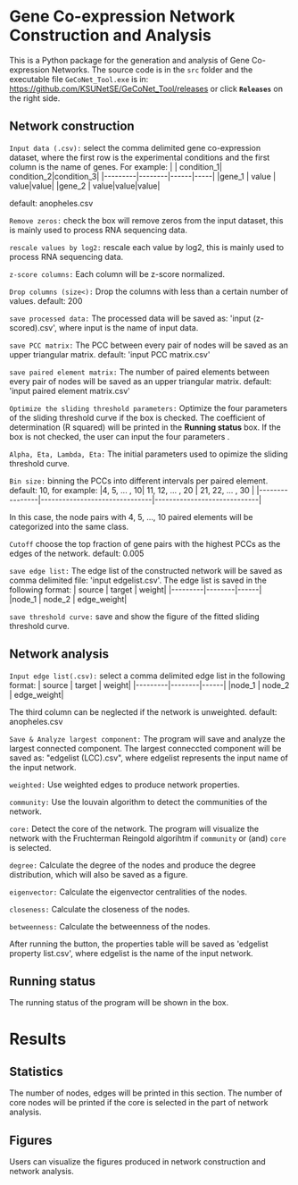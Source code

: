 ﻿# Gene Co-expression Network Construction and Analysis

This is a Python package for the generation and analysis of Gene Co-expression Networks. The source code is in the `src` folder and the executable file `GeCoNet_Tool.exe` is in: https://github.com/KSUNetSE/GeCoNet_Tool/releases or click **`Releases`** on the right side.

## Network construction

`Input data (.csv):`
select the comma delimited gene co-expression dataset, where the first row is the experimental conditions and the first column is the name of genes. For example:
|  | condition_1| condition_2|condition_3|
|---------|--------|------|-----|
|gene_1 | value | value|value|
|gene_2 | value|value|value|

default: anopheles.csv

`Remove zeros:`
check the box will remove zeros from the input dataset, this is mainly used to process RNA sequencing data.

`rescale values by log2:`
rescale each value by log2, this is mainly used to process RNA sequencing data.

`z-score columns:`
Each column will be z-score normalized.

`Drop columns (size<):`
Drop the columns with less than a certain number of values.
default: 200

`save processed data:`
The processed data will be saved as: 'input (z-scored).csv', where input is the name of input data. 

`save PCC matrix:`
The PCC between every pair of nodes will be saved as an upper triangular matrix.
default: 'input PCC matrix.csv'

`save paired element matrix:`
The number of paired elements between every pair of nodes will be saved as an upper triangular matrix.
default: 'input paired element matrix.csv'

`Optimize the sliding threshold parameters:`
Optimize the four parameters of the sliding threshold curve if the box is checked. The coefficient of determination (R squared) will be printed in the **Running status** box.
If the box is not checked, the user can input the four parameters .

`Alpha, Eta, Lambda, Eta:`
The initial parameters used to opimize the sliding  threshold curve.

`Bin size:`
 binning the PCCs into different intervals per paired element.
default: 10, for example:
|4, 5, ... , 10| 11, 12, ... , 20 | 21, 22, ... , 30 | 
|----------------|-------------------------------|-----------------------------|

In this case, the node pairs with 4, 5, ..., 10 paired elements will be categorized into the same class.

`Cutoff`
 choose the top fraction of gene pairs with the highest PCCs as the edges of the network.
default: 0.005

`save edge list:`
The edge list of the constructed network will be saved as comma delimited file: 'input edgelist.csv'. The edge list is saved in the following format:
| source | target | weight|
|---------|--------|------|
|node_1 | node_2 | edge_weight|

`save threshold curve:`
save and show the figure of the fitted sliding threshold curve.

## Network analysis

`Input edge list(.csv):`
select a comma delimited edge list in the following format:
| source | target | weight|
|---------|--------|------|
|node_1 | node_2 | edge_weight|

The third column can be neglected if the network is unweighted.
default: anopheles.csv

`Save & Analyze largest component:`
The program will save and analyze the largest connected component. The largest conneccted component will be saved as: "edgelist (LCC).csv", where edgelist represents the input name of the input network.

`weighted:`
Use weighted edges to produce network properties.

`community:`
Use the louvain algorithm to detect the communities of the network. 

`core:`
Detect the core of the network. 
The program will visualize the network with the Fruchterman Reingold algorihtm if `community` or (and) `core` is selected.

`degree:`
Calculate the degree of the nodes and produce the degree distribution, which will also be saved as a figure.

`eigenvector:`
Calculate the eigenvector centralities of the nodes.

`closeness:`
Calculate the closeness of the nodes.

`betweenness:`
Calculate the betweenness of the nodes.

After running the button, the properties table will be saved as 'edgelist property list.csv', where edgelist is the name of the input network.

## Running status
The running status of the program will be shown in the box.

# Results
## Statistics
The number of nodes, edges will be printed in this section. The number of core nodes will be printed if the core is selected in the part of network analysis.
 
## Figures
Users can visualize the figures produced in network construction and network analysis.

